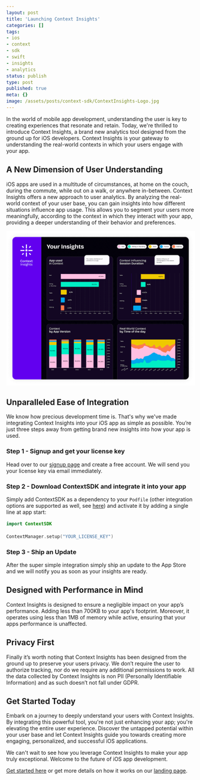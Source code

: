 ```yaml
---
layout: post
title: 'Launching Context Insights'
categories: []
tags:
- ios
- context
- sdk
- swift
- insights
- analytics
status: publish
type: post
published: true
meta: {}
image: /assets/posts/context-sdk/ContextInsights-Logo.jpg
---
```


In the world of mobile app development, understanding the user is key to creating experiences that resonate and retain. Today, we're thrilled to introduce Context Insights, a brand new analytics tool designed from the ground up for iOS developers. Context Insights is your gateway to understanding the real-world contexts in which your users engage with your app.

## A New Dimension of User Understanding

iOS apps are used in a multitude of circumstances, at home on the couch, during the commute, while out on a walk, or anywhere in-between. Context Insights offers a new approach to user analytics. By analyzing the real-world context of your user base, you can gain insights into how different situations influence app usage. This allows you to segment your users more meaningfully, according to the context in which they interact with your app, providing a deeper understanding of their behavior and preferences.

<a href="https://contextsdk.com/insights"><img src="/assets/posts/insights/ContextInsights-Screenshot.png"></a>

## Unparalleled Ease of Integration

We know how precious development time is. That's why we've made integrating Context Insights into your iOS app as simple as possible. You’re just three steps away from getting brand new insights into how your app is used.

### Step 1 - Signup and get your license key

Head over to our [signup page](https://insights.contextsdk.com/register) and create a free account. We will send you your license key via email immediately.

### Step 2 - Download ContextSDK and integrate it into your app

Simply add ContextSDK as a dependency to your `Podfile` (other integration options are supported as well, see [here](https://docs.insights.contextsdk.com/#installation)) and activate it by adding a single line at app start:

```swift
import ContextSDK

ContextManager.setup("YOUR_LICENSE_KEY")
```

### Step 3 - Ship an Update

After the super simple integration simply ship an update to the App Store and we will notify you as soon as your insights are ready.

## Designed with Performance in Mind

Context Insights is designed to ensure a negligible impact on your app’s performance. Adding less than 700KB to your app's footprint. Moreover, it operates using less than 1MB of memory while active, ensuring that your apps performance is unaffected.

## Privacy First

Finally it’s worth noting that Context Insights has been designed from the ground up to preserve your users privacy. We don’t require the user to authorize tracking, nor do we require any additional permissions to work. All the data collected by Context Insights is non PII (Personally Identifiable Information) and as such doesn’t not fall under GDPR.

## Get Started Today

Embark on a journey to deeply understand your users with Context Insights. By integrating this powerful tool, you're not just enhancing your app; you're elevating the entire user experience. Discover the untapped potential within your user base and let Context Insights guide you towards creating more engaging, personalized, and successful iOS applications.

We can't wait to see how you leverage Context Insights to make your app truly exceptional. Welcome to the future of iOS app development. 

[Get started here](https://insights.contextsdk.com/register) or get more details on how it works on our [landing page](https://contextsdk.com/insights/).

